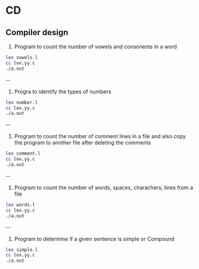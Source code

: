 # CD
Compiler design
--
1) Program to count the number of vowels and consonents in a word
```bash
lex vowels.l
cc lex.yy.c
./a.out
```
--
1) Progra to identify the types of numbers
```bash
lex number.l
cc lex.yy.c
./a.out
```
--
1) Program to count the number of comment lines in a file and also copy the program to another file after deleting the comments
```bash
lex comment.l
cc lex.yy.c
./a.out
```
--
1) Program to count the number of words, spaces, charachers, lines from a file
```bash
lex words.l
cc lex.yy.c
./a.out
```
--
1) Program to determine if a given sentence is simple or Compound
```bash
lex simple.l
cc lex.yy.c
./a.out
```
